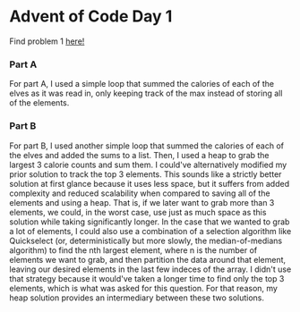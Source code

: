 # Advent of Code Day 1
Find problem 1 [here!](https://adventofcode.com/2022/day/1)

### Part A
For part A, I used a simple loop that summed the calories of each of the elves as it was read in, only keeping track of the max instead of storing all of the elements.

### Part B
For part B, I used another simple loop that summed the calories of each of the elves and added the sums to a list. Then, I used a heap to grab the largest 3 calorie counts and sum them. 
I could've alternatively modified my prior solution to track the top 3 elements. This sounds like a strictly better solution at first glance because it uses less space, but it suffers from added complexity and reduced scalability when compared to saving all of the elements and using a heap. That is, if we later want to grab more than 3 elements, we could, in the worst case, use just as much space as this solution while taking significantly longer. In the case that we wanted to grab a lot of elements, I could also use a combination of a selection algorithm like Quickselect (or, deterministically but more slowly, the median-of-medians algorithm) to find the nth largest element, where n is the number of elements we want to grab, and then partition the data around that element, leaving our desired elements in the last few indeces of the array. I didn't use that strategy because it would've taken a longer time to find only the top 3 elements, which is what was asked for this question. For that reason, my heap solution provides an intermediary between these two solutions.
